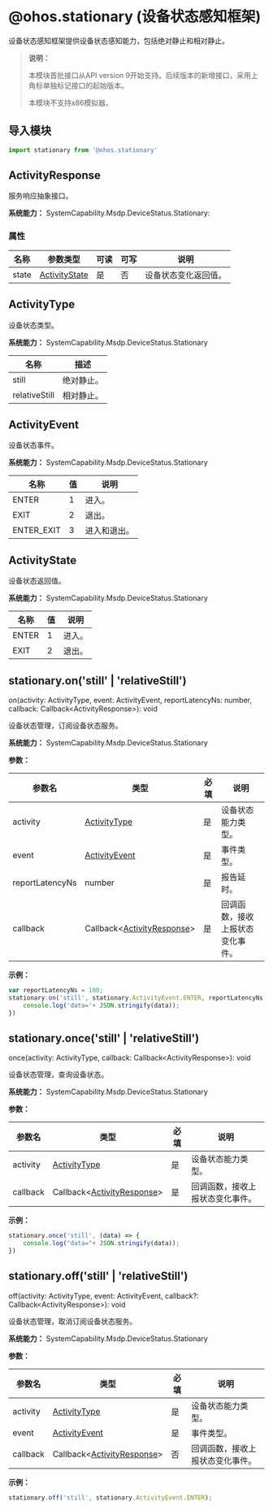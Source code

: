 # @ohos.stationary (设备状态感知框架)

设备状态感知框架提供设备状态感知能力，包括绝对静止和相对静止。

> **说明：**
>
> 本模块首批接口从API version 9开始支持。后续版本的新增接口，采用上角标单独标记接口的起始版本。
>
> 本模块不支持x86模拟器。

## 导入模块

```js
import stationary from '@ohos.stationary'
```

## ActivityResponse

服务响应抽象接口。

**系统能力：** SystemCapability.Msdp.DeviceStatus.Stationary:

### 属性

| 名称 | 参数类型 | 可读 | 可写 | 说明 |
| -------- | -------- | -------- | -------- | -------- |
| state | [ActivityState](#activitystate) | 是 | 否 | 设备状态变化返回值。 |

## ActivityType

设备状态类型。

**系统能力：** SystemCapability.Msdp.DeviceStatus.Stationary

| 名称 | 描述 |
| -------- | -------- |
| still | 绝对静止。 |
| relativeStill | 相对静止。 |

## ActivityEvent

设备状态事件。

**系统能力：** SystemCapability.Msdp.DeviceStatus.Stationary

| 名称                            | 值    | 说明                                       |
| ------------------------------ | ---- | ---------------------------------------- |
| ENTER         | 1    | 进入。   |
| EXIT | 2   | 退出。 |
| ENTER_EXIT | 3   | 进入和退出。 |

## ActivityState

设备状态返回值。

**系统能力：** SystemCapability.Msdp.DeviceStatus.Stationary

| 名称                             | 值    | 说明                                       |
| ------------------------------ | ---- | ---------------------------------------- |
| ENTER         | 1    | 进入。   |
| EXIT | 2   | 退出。 |

## stationary.on('still' | 'relativeStill')

on(activity: ActivityType, event: ActivityEvent, reportLatencyNs: number, callback: Callback&lt;ActivityResponse&gt;): void

设备状态管理，订阅设备状态服务。

**系统能力：** SystemCapability.Msdp.DeviceStatus.Stationary

**参数：**

| 参数名                  | 类型                                               | 必填 | 说明                          |
| -------------------- | -------------------------------------------------- | ---- | ---------------------------- |
| activity  | [ActivityType](#activitytype)  | 是   | 设备状态能力类型。              |
| event  | [ActivityEvent](#activityevent)  | 是   | 事件类型。              |
| reportLatencyNs  | number  | 是   | 报告延时。              |
| callback             | Callback<[ActivityResponse](#activityresponse)\>  | 是   | 回调函数，接收上报状态变化事件。    |

**示例：**

```js
var reportLatencyNs = 100;
stationary.on('still', stationary.ActivityEvent.ENTER, reportLatencyNs, (data) => {
    console.log('data='+ JSON.stringify(data));
})
```

## stationary.once('still' | 'relativeStill')

once(activity: ActivityType, callback: Callback&lt;ActivityResponse&gt;): void

设备状态管理，查询设备状态。

**系统能力：** SystemCapability.Msdp.DeviceStatus.Stationary

**参数：**

| 参数名                  | 类型                                               | 必填 | 说明                          |
| -------------------- | -------------------------------------------------- | ---- | ---------------------------- |
| activity  | [ActivityType](#activitytype)  | 是   | 设备状态能力类型。              |
| callback             | Callback<[ActivityResponse](#activityresponse)\>  | 是   | 回调函数，接收上报状态变化事件。    |

**示例：**

```js
stationary.once('still', (data) => {
    console.log("data="+ JSON.stringify(data));
})
```

## stationary.off('still' | 'relativeStill')

off(activity: ActivityType, event: ActivityEvent, callback?: Callback&lt;ActivityResponse&gt;): void

设备状态管理，取消订阅设备状态服务。

**系统能力：** SystemCapability.Msdp.DeviceStatus.Stationary

**参数：**

| 参数名                  | 类型                                               | 必填 | 说明                          |
| -------------------- | -------------------------------------------------- | ---- | ---------------------------- |
| activity  | [ActivityType](#activitytype)  | 是   | 设备状态能力类型。              |
| event  | [ActivityEvent](#activityevent)  | 是   | 事件类型。              |
| callback             | Callback<[ActivityResponse](#activityresponse)\>  | 否   | 回调函数，接收上报状态变化事件。    |

**示例：**

```js
stationary.off('still', stationary.ActivityEvent.ENTER);
```
